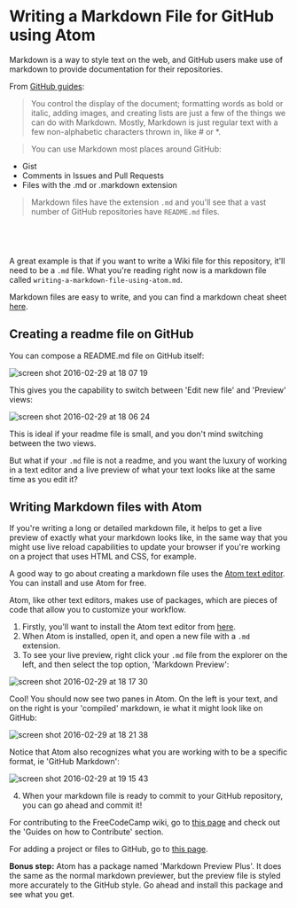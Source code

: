 # Writing a Markdown File for GitHub using Atom
Markdown is a way to style text on the web, and GitHub users make use of markdown to provide documentation for their repositories.

From [GitHub guides](https://guides.github.com/features/mastering-markdown/):

> You control the display of the document; formatting words as bold or italic, adding images, and creating lists are just a few of the things we can do with Markdown. Mostly, Markdown is just regular text with a few non-alphabetic characters thrown in, like # or *.

> You can use Markdown most places around GitHub:
  - Gist
  - Comments in Issues and Pull Requests
  - Files with the .md or .markdown extension

> Markdown files have the extension `.md` and you'll see that a vast number of GitHub repositories have `README.md` files.

## &nbsp;

A great example is that if you want to write a Wiki file for this repository, it'll need to be a `.md` file. What you're reading right now is a markdown file called `writing-a-markdown-file-using-atom.md`.

Markdown files are easy to write, and you can find a markdown cheat sheet [here](https://github.com/adam-p/markdown-here/wiki/Markdown-Cheatsheet).

## Creating a readme file on GitHub
You can compose a README.md file on GitHub itself:

![screen shot 2016-02-29 at 18 07 19](https://cloud.githubusercontent.com/assets/10364894/13405950/e68b0a7c-df18-11e5-876f-9de0b5305bb3.png)

This gives you the capability to switch between 'Edit new file' and 'Preview' views:

![screen shot 2016-02-29 at 18 06 24](https://cloud.githubusercontent.com/assets/10364894/13405946/e4d62a7c-df18-11e5-9056-1f213b2d0b9f.png)

This is ideal if your readme file is small, and you don't mind switching between the two views.

But what if your `.md` file is not a readme, and you want the luxury of working in a text editor and a live preview of what your text looks like at the same time as you edit it?

## Writing Markdown files with Atom
If you're writing a long or detailed markdown file, it helps to get a live preview of exactly what your markdown looks like, in the same way that you might use live reload capabilities to update your browser if you're working on a project that uses HTML and CSS, for example.

A good way to go about creating a markdown file uses the [Atom text editor](https://atom.io/). You can install and use Atom for free.

Atom, like other text editors, makes use of packages, which are pieces of code that allow you to customize your workflow.
1. Firstly, you'll want to install the Atom text editor from [here](https://atom.io/).
2. When Atom is installed, open it, and open a new file with a `.md` extension.
3. To see your live preview, right click your `.md` file from the explorer on the left, and then select the top option, 'Markdown Preview':

  ![screen shot 2016-02-29 at 18 17 30](https://cloud.githubusercontent.com/assets/10364894/13405953/e852809c-df18-11e5-8db2-d12e630cc2a7.png)

  Cool! You should now see two panes in Atom. On the left is your text, and on the right is your 'compiled' markdown, ie what it might look like on GitHub:

  ![screen shot 2016-02-29 at 18 21 38](https://cloud.githubusercontent.com/assets/10364894/13405958/eaf4bc0c-df18-11e5-9727-33e21df55838.png)

  Notice that Atom also recognizes what you are working with to be a specific format, ie 'GitHub Markdown':

  ![screen shot 2016-02-29 at 19 15 43](https://cloud.githubusercontent.com/assets/10364894/13405964/ed9c2422-df18-11e5-8118-0358e9cdbeaa.png)

4. When your markdown file is ready to commit to your GitHub repository, you can go ahead and commit it!

  For contributing to the FreeCodeCamp wiki, go to [this page](https://github.com/FreeCodeCamp/freecodecamp/wiki) and check out the 'Guides on how to Contribute' section.

  For adding a project or files to GitHub, go to [this page](https://help.github.com/articles/adding-an-existing-project-to-github-using-the-command-line/).

**Bonus step:** Atom has a package named 'Markdown Preview Plus'. It does the same as the normal markdown previewer, but the preview file is styled more accurately to the GitHub style. Go ahead and install this package and see what you get.
